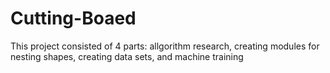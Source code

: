 # Cutting-Boaed
This project consisted of 4 parts: allgorithm research, creating modules for nesting shapes, creating data sets, and machine training
